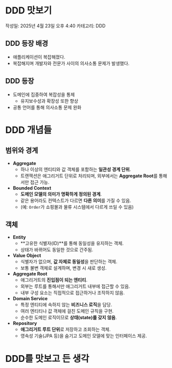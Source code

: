 # DDD 맛보기

작성일: 2025년 4월 23일 오후 4:40
카테고리: DDD

## DDD 등장 배경

- 애플리케이션이 복잡해졌다.
- 복잡해지며 개발자와 전문가 사이의 의사소통 문제가 발생했다.

## DDD 등장

- 도메인에 집중하여 복잡성을 통제
    - 유지보수성과 확장성 또한 향상
- 공통 언어를 통해 의사소통 문제 완화

# DDD 개념들

## 범위와 경계

- **Aggregate**
    - 하나 이상의 엔티티와 값 객체를 포함하는 **일관성 경계 단위**.
    - 트랜잭션은 애그리거트 단위로 처리되며, 외부에서는 **Aggregate Root**를 통해서만 접근 가능.
- **Bounded Context**
    - **도메인 모델의 의미가 명확하게 정의된 경계**.
    - 같은 용어라도 컨텍스트가 다르면 **다른 의미**를 가질 수 있음.
    - (예: `Order`가 쇼핑몰과 물류 시스템에서 다르게 쓰일 수 있음)

## 객체

- **Entity**
    - **고유한 식별자(ID)**를 통해 동일성을 유지하는 객체.
    - 상태가 바뀌어도 동일한 것으로 간주됨.
- **Value Object**
    - 식별자가 없으며, **값 자체로 동일성**을 판단하는 객체.
    - 보통 불변 객체로 설계하며, 변경 시 새로 생성.
- **Aggregate Root**
    - 애그리거트의 **진입점이 되는 엔티티**.
    - 외부는 루트를 통해서만 애그리거트 내부에 접근할 수 있음.
    - 내부 구성 요소는 직접적으로 접근하거나 조작하지 않음.
- **Domain Service**
    - 특정 엔티티에 속하지 않는 **비즈니스 로직**을 담당.
    - 여러 엔티티나 값 객체에 걸친 도메인 규칙을 구현.
    - 순수한 도메인 로직이므로 **상태(state)를 갖지 않음**.
- **Repository**
    - **애그리거트 루트 단위**로 저장하고 조회하는 객체.
    - 영속성 기술(JPA 등)을 숨기고 도메인 모델에 맞는 인터페이스 제공.

# DDD를 맛보고 든 생각